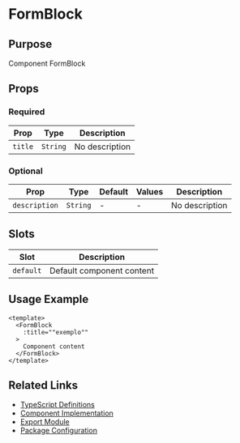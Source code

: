 # FormBlock

## Purpose

Component FormBlock

## Props

### Required
| Prop | Type | Description |
|------|------|-------------|
| `title` | `String` | No description |

### Optional
| Prop | Type | Default | Values | Description |
|------|------|---------|--------|-------------|
| `description` | `String` | - | - | No description |

## Slots

| Slot | Description |
|------|-------------|
| `default` | Default component content |

## Usage Example

```vue
<template>
  <FormBlock
    :title=""exemplo""
  >
    Component content
  </FormBlock>
</template>
```

## Related Links

- [TypeScript Definitions](./FormBlock.d.ts)
- [Component Implementation](./FormBlock.vue)
- [Export Module](./formblock.js)
- [Package Configuration](./package.json)
